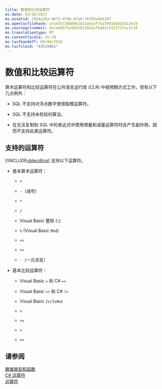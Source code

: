 ```yaml
---
title: 数值和比较运算符
ms.date: 03/30/2017
ms.assetid: 25b4a26a-06f2-4f80-87a9-76705ed46197
ms.openlocfilehash: a7a455730860e2b11a5ceff5a70934502b312e19
ms.sourcegitcommit: 2eceb05f1a5bb261291a1f6a91c5153727ac1c19
ms.translationtype: MT
ms.contentlocale: zh-CN
ms.lasthandoff: 09/04/2018
ms.locfileid: "43515061"
---
```

# <a name="numeric-and-comparison-operators"></a>数值和比较运算符
算术运算符和比较运算符在公共语言运行库 (CLR) 中按预期方式工作，但有以下几点例外：  
  
-   SQL 不支持对浮点数字使用取模运算符。  
  
-   SQL 不支持未校验的算法。  
  
-   在无法复制到 SQL 中的表达式中使用增量和减量运算符时会产生副作用，因而不支持此类运算符。  
  
## <a name="supported-operators"></a>支持的运算符  
 [!INCLUDE[vbtecdlinq](../../../../../../includes/vbtecdlinq-md.md)] 支持以下运算符。  
  
-   基本算术运算符：  
  
    -   `+`  
  
    -   `-`（减号）  
  
    -   `*`  
  
    -   `/`  
  
    -   Visual Basic 整除 (`\`)  
  
    -   `%` (Visual Basic `Mod`)  
  
    -   `<<`  
  
    -   `>>`  
  
    -   `-`（一元求反）  
  
-   基本比较运算符：  
  
    -   Visual Basic `=` 和 C# `==`  
  
    -   Visual Basic `<>` 和 C# `!=`  
  
    -   Visual Basic `Is/IsNot`  
  
    -   `<`  
  
    -   `<=`  
  
    -   `>`  
  
    -   `>=`  
  
## <a name="see-also"></a>请参阅  
 [数据类型和函数](../../../../../../docs/framework/data/adonet/sql/linq/data-types-and-functions.md)  
 [C# 运算符](https://msdn.microsoft.com/library/0301e31f-22ad-49af-ac3c-d5eae7f0ac43)  
 [运算符](../../../../../visual-basic/language-reference/operators/index.md)
